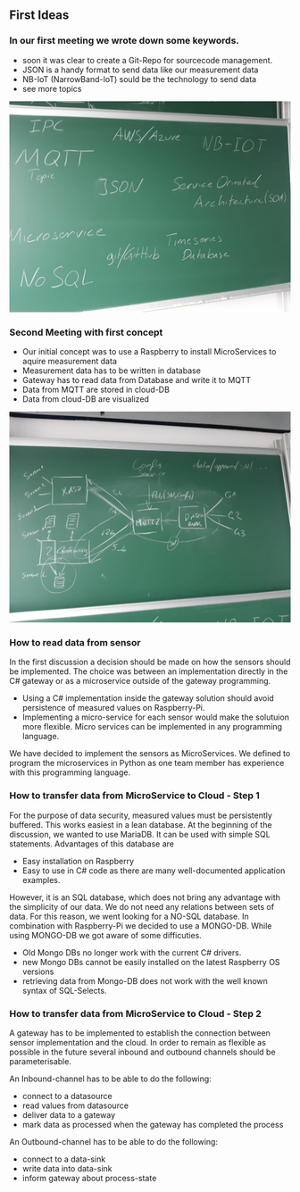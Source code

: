 <div id="top"></div>

<br />

## First Ideas

### In our first meeting we wrote down some keywords.

* soon it was clear to create a Git-Repo for sourcecode management.
* JSON is a handy format to send data like our measurement data
* NB-IoT (NarrowBand-IoT) sould be the technology to send data
* see more topics 

![Topics we discussed][topics]

### Second Meeting with first concept

* Our initial concept was to use a Raspberry to install MicroServices to aquire measurement data
* Measurement data has to be written in database
* Gateway has to read data from Database and write it to MQTT
* Data from MQTT are stored in cloud-DB
* Data from cloud-DB are visualized

![Idea of Architecture][architecture]


### How to read data from sensor

In the first discussion a decision should be made on how the sensors should be implemented.
The choice was between an implementation directly in the C# gateway or as a microservice outside of the gateway programming.

* Using a C# implementation inside the gateway solution should avoid persistence of measured values on Raspberry-Pi.
* Implementing a micro-service for each sensor would make the solutuion more flexible.
  Micro services can be implemented in any programming language.

We have decided to implement the sensors as MicroServices.
We defined to program the microservices in Python as one team member has experience with this programming language.


### How to transfer data from MicroService to Cloud - Step 1

For the purpose of data security, measured values must be persistently buffered.
This works easiest in a lean database.
At the beginning of the discussion, we wanted to use MariaDB.
It can be used with simple SQL statements. 
Advantages of this database are 
* Easy installation on Raspberry
* Easy to use in C# code as there are many well-documented application examples.

However, it is an SQL database, which does not bring any advantage with the simplicity of our data.
We do not need any relations between sets of data.
For this reason, we went looking for a NO-SQL database.
In combination with Raspberry-Pi we decided to use a MONGO-DB.
While using MONGO-DB we got aware of some difficuties.
* Old Mongo DBs no longer work with the current C# drivers.
* new Mongo DBs cannot be easily installed on the latest Raspberry OS versions
* retrieving data from Mongo-DB does not work with the well known syntax of SQL-Selects.

### How to transfer data from MicroService to Cloud - Step 2

A gateway has to be implemented to establish the connection between sensor implementation and the cloud.
In order to remain as flexible as possible in the future several inbound and outbound channels should be parameterisable.

An Inbound-channel has to be able to do the following:
* connect to a datasource
* read values from datasource
* deliver data to a gateway
* mark data as processed when the gateway has completed the process

An Outbound-channel has to be able to do the following:
* connect to a data-sink
* write data into data-sink
* inform gateway about process-state

[topics]: images/Topics.png
[architecture]: images/Architecture.png